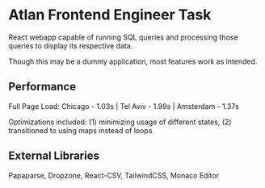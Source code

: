 # Atlan Frontend Engineer Task
React webapp capable of running SQL queries and processing those queries to display its respective data.

Though this may be a dummy application, most features work as intended.

## Performance
Full Page Load: Chicago - 1.03s | Tel Aviv - 1.99s | Amsterdam - 1.37s

Optimizations included: (1) minimizing usage of different states, (2) transitioned to using maps instead of loops

## External Libraries
Papaparse, Dropzone, React-CSV, TailwindCSS, Monaco Editor